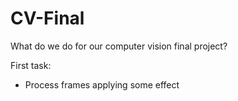 # CV-Final
What do we do for our computer vision final project?

First task:
- Process frames applying some effect
